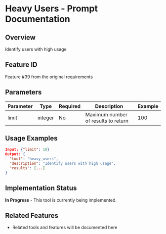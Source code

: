 # Heavy Users - Prompt Documentation

## Overview
Identify users with high usage

## Feature ID
Feature #39 from the original requirements

## Parameters
| Parameter | Type | Required | Description | Example |
|-----------|------|----------|-------------|---------|
| limit | integer | No | Maximum number of results to return | 100 |

## Usage Examples
```json
Input: {"limit": 10}
Output: {
  "tool": "heavy_users",
  "description": "Identify users with high usage",
  "results": [...]
}
```

## Implementation Status
**In Progress** - This tool is currently being implemented.

## Related Features
- Related tools and features will be documented here

